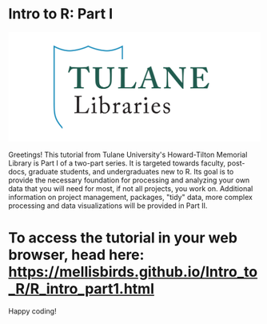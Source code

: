 # Intro to R: Part I

![](Data_In/Figures/TUL_Logos_narrow.png)

Greetings! This tutorial from Tulane University's Howard-Tilton Memorial Library is Part I of a two-part series. It is targeted towards faculty, post-docs, graduate students, and undergraduates new to R. Its goal is to provide the necessary foundation for processing and analyzing your own data that you will need for most, if not all projects, you work on. Additional information on project management, packages, "tidy" data, more complex processing and data visualizations will be provided in Part II.

# To access the tutorial in your web browser, head here: <br> <https://mellisbirds.github.io/Intro_to_R/R_intro_part1.html>

Happy coding!
